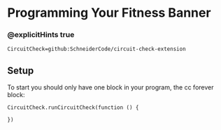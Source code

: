 # Programming Your Fitness Banner  
### @explicitHints true

```package
CircuitCheck=github:SchneiderCode/circuit-check-extension  
```

## Setup  
To start you should only have one block in your program, the cc forever block:

```block
CircuitCheck.runCircuitCheck(function () {
	
})
```

